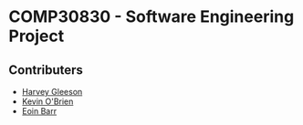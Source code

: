 # COMP30830 - Software Engineering Project

## Contributers

- [Harvey Gleeson](https://github.com/harveygleeson)
- [Kevin O'Brien](https://github.com/kevinobrien97)
- [Eoin Barr](https://github.com/eoin-barr)
